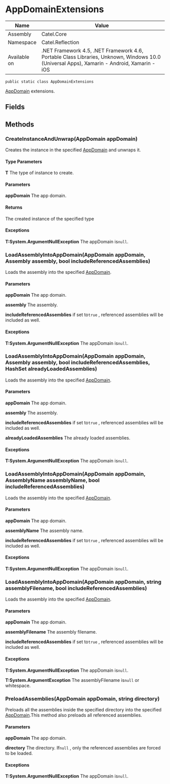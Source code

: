

# AppDomainExtensions

Name|Value
---|---
Assembly|Catel.Core
Namespace|Catel.Reflection
Available on|.NET Framework 4.5, .NET Framework 4.6, Portable Class Libraries, Unknown, Windows 10.0 (Universal Apps), Xamarin - Android, Xamarin - iOS

```
public static class AppDomainExtensions
```

[AppDomain](#) extensions.



## Fields

## Methods

### CreateInstanceAndUnwrap<T>(AppDomain appDomain)

Creates the instance in the specified [AppDomain](#) and unwraps it.

#### Type Parameters

**T**
The type of instance to create.

#### Parameters

**appDomain**
The app domain.

#### Returns

The created instance of the specified type

#### Exceptions

**T:System.ArgumentNullException**
The appDomain is`null`.



### LoadAssemblyIntoAppDomain(AppDomain appDomain, Assembly assembly, bool includeReferencedAssemblies)

Loads the assembly into the specified [AppDomain](#).

#### Parameters

**appDomain**
The app domain.

**assembly**
The assembly.

**includeReferencedAssemblies**
if set to`true` , referenced assemblies will be included as well.

#### Exceptions

**T:System.ArgumentNullException**
The appDomain is`null`.



### LoadAssemblyIntoAppDomain(AppDomain appDomain, Assembly assembly, bool includeReferencedAssemblies, HashSet<string> alreadyLoadedAssemblies)

Loads the assembly into the specified [AppDomain](#).

#### Parameters

**appDomain**
The app domain.

**assembly**
The assembly.

**includeReferencedAssemblies**
if set to`true` , referenced assemblies will be included as well.

**alreadyLoadedAssemblies**
The already loaded assemblies.

#### Exceptions

**T:System.ArgumentNullException**
The appDomain is`null`.



### LoadAssemblyIntoAppDomain(AppDomain appDomain, AssemblyName assemblyName, bool includeReferencedAssemblies)

Loads the assembly into the specified [AppDomain](#).

#### Parameters

**appDomain**
The app domain.

**assemblyName**
The assembly name.

**includeReferencedAssemblies**
if set to`true` , referenced assemblies will be included as well.

#### Exceptions

**T:System.ArgumentNullException**
The appDomain is`null`.



### LoadAssemblyIntoAppDomain(AppDomain appDomain, string assemblyFilename, bool includeReferencedAssemblies)

Loads the assembly into the specified [AppDomain](#).

#### Parameters

**appDomain**
The app domain.

**assemblyFilename**
The assembly filename.

**includeReferencedAssemblies**
if set to`true` , referenced assemblies will be included as well.

#### Exceptions

**T:System.ArgumentNullException**
The appDomain is`null`.

**T:System.ArgumentException**
The assemblyFilename is`null` or whitespace.



### PreloadAssemblies(AppDomain appDomain, string directory)

Preloads all the assemblies inside the specified directory into the specified [AppDomain](#).This method also preloads all referenced assemblies.

#### Parameters

**appDomain**
The app domain.

**directory**
The directory. If`null` , only the referenced assemblies are forced to be loaded.

#### Exceptions

**T:System.ArgumentNullException**
The appDomain is`null`.



